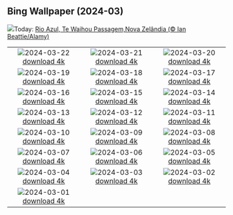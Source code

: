 ## Bing Wallpaper (2024-03)
![](https://www.bing.com/th?id=OHR.WaikatoWater_PT-BR6097354065_UHD.jpg&w=1000)Today: [Rio Azul, Te Waihou Passagem,Nova Zelândia (© Ian Beattie/Alamy)](https://www.bing.com/th?id=OHR.WaikatoWater_PT-BR6097354065_UHD.jpg)

|      |      |      |
| :----: | :----: | :----: |
|![](https://www.bing.com/th?id=OHR.BwindiNationalForest_PT-BR3676820157_UHD.jpg&pid=hp&w=384&h=216&rs=1&c=4)2024-03-22 [download 4k](https://www.bing.com/th?id=OHR.BwindiNationalForest_PT-BR3676820157_UHD.jpg)|![](https://www.bing.com/th?id=OHR.SpringCaveDale_PT-BR3177593018_UHD.jpg&pid=hp&w=384&h=216&rs=1&c=4)2024-03-21 [download 4k](https://www.bing.com/th?id=OHR.SpringCaveDale_PT-BR3177593018_UHD.jpg)|![](https://www.bing.com/th?id=OHR.SpringFrog_PT-BR2957338911_UHD.jpg&pid=hp&w=384&h=216&rs=1&c=4)2024-03-20 [download 4k](https://www.bing.com/th?id=OHR.SpringFrog_PT-BR2957338911_UHD.jpg)|
|![](https://www.bing.com/th?id=OHR.ElephantRock_PT-BR3465039308_UHD.jpg&pid=hp&w=384&h=216&rs=1&c=4)2024-03-19 [download 4k](https://www.bing.com/th?id=OHR.ElephantRock_PT-BR3465039308_UHD.jpg)|![](https://www.bing.com/th?id=OHR.StFiniansBay_PT-BR2316790024_UHD.jpg&pid=hp&w=384&h=216&rs=1&c=4)2024-03-18 [download 4k](https://www.bing.com/th?id=OHR.StFiniansBay_PT-BR2316790024_UHD.jpg)|![](https://www.bing.com/th?id=OHR.BambooPanda_PT-BR2137672411_UHD.jpg&pid=hp&w=384&h=216&rs=1&c=4)2024-03-17 [download 4k](https://www.bing.com/th?id=OHR.BambooPanda_PT-BR2137672411_UHD.jpg)|
|![](https://www.bing.com/th?id=OHR.AnzaBorregoBloom_PT-BR1895127264_UHD.jpg&pid=hp&w=384&h=216&rs=1&c=4)2024-03-16 [download 4k](https://www.bing.com/th?id=OHR.AnzaBorregoBloom_PT-BR1895127264_UHD.jpg)|![](https://www.bing.com/th?id=OHR.CancaoDoExilio_PT-BR1504985587_UHD.jpg&pid=hp&w=384&h=216&rs=1&c=4)2024-03-15 [download 4k](https://www.bing.com/th?id=OHR.CancaoDoExilio_PT-BR1504985587_UHD.jpg)|![](https://www.bing.com/th?id=OHR.MagadiFlamingos_PT-BR0452597039_UHD.jpg&pid=hp&w=384&h=216&rs=1&c=4)2024-03-14 [download 4k](https://www.bing.com/th?id=OHR.MagadiFlamingos_PT-BR0452597039_UHD.jpg)|
|![](https://www.bing.com/th?id=OHR.BryceSnow_PT-BR0096570080_UHD.jpg&pid=hp&w=384&h=216&rs=1&c=4)2024-03-13 [download 4k](https://www.bing.com/th?id=OHR.BryceSnow_PT-BR0096570080_UHD.jpg)|![](https://www.bing.com/th?id=OHR.SleepyKoala_PT-BR9818387982_UHD.jpg&pid=hp&w=384&h=216&rs=1&c=4)2024-03-12 [download 4k](https://www.bing.com/th?id=OHR.SleepyKoala_PT-BR9818387982_UHD.jpg)|![](https://www.bing.com/th?id=OHR.BistiBlue_PT-BR3525071051_UHD.jpg&pid=hp&w=384&h=216&rs=1&c=4)2024-03-11 [download 4k](https://www.bing.com/th?id=OHR.BistiBlue_PT-BR3525071051_UHD.jpg)|
|![](https://www.bing.com/th?id=OHR.ArdeAlba_PT-BR8363660380_UHD.jpg&pid=hp&w=384&h=216&rs=1&c=4)2024-03-10 [download 4k](https://www.bing.com/th?id=OHR.ArdeAlba_PT-BR8363660380_UHD.jpg)|![](https://www.bing.com/th?id=OHR.TateLightUp_PT-BR7094951242_UHD.jpg&pid=hp&w=384&h=216&rs=1&c=4)2024-03-09 [download 4k](https://www.bing.com/th?id=OHR.TateLightUp_PT-BR7094951242_UHD.jpg)|![](https://www.bing.com/th?id=OHR.TarragonaSpain_PT-BR3520793083_UHD.jpg&pid=hp&w=384&h=216&rs=1&c=4)2024-03-08 [download 4k](https://www.bing.com/th?id=OHR.TarragonaSpain_PT-BR3520793083_UHD.jpg)|
|![](https://www.bing.com/th?id=OHR.WahclellaFalls_PT-BR3300718426_UHD.jpg&pid=hp&w=384&h=216&rs=1&c=4)2024-03-07 [download 4k](https://www.bing.com/th?id=OHR.WahclellaFalls_PT-BR3300718426_UHD.jpg)|![](https://www.bing.com/th?id=OHR.NandayParakeet_PT-BR2771660938_UHD.jpg&pid=hp&w=384&h=216&rs=1&c=4)2024-03-06 [download 4k](https://www.bing.com/th?id=OHR.NandayParakeet_PT-BR2771660938_UHD.jpg)|![](https://www.bing.com/th?id=OHR.ArenalCostaRica_PT-BR2896313529_UHD.jpg&pid=hp&w=384&h=216&rs=1&c=4)2024-03-05 [download 4k](https://www.bing.com/th?id=OHR.ArenalCostaRica_PT-BR2896313529_UHD.jpg)|
|![](https://www.bing.com/th?id=OHR.KrugerLeopard_PT-BR1839115082_UHD.jpg&pid=hp&w=384&h=216&rs=1&c=4)2024-03-04 [download 4k](https://www.bing.com/th?id=OHR.KrugerLeopard_PT-BR1839115082_UHD.jpg)|![](https://www.bing.com/th?id=OHR.ModicaItaly_PT-BR1634339196_UHD.jpg&pid=hp&w=384&h=216&rs=1&c=4)2024-03-03 [download 4k](https://www.bing.com/th?id=OHR.ModicaItaly_PT-BR1634339196_UHD.jpg)|![](https://www.bing.com/th?id=OHR.Schmetterlingswiese_PT-BR1454975701_UHD.jpg&pid=hp&w=384&h=216&rs=1&c=4)2024-03-02 [download 4k](https://www.bing.com/th?id=OHR.Schmetterlingswiese_PT-BR1454975701_UHD.jpg)|
|![](https://www.bing.com/th?id=OHR.Owlchicks_PT-BR1285033341_UHD.jpg&pid=hp&w=384&h=216&rs=1&c=4)2024-03-01 [download 4k](https://www.bing.com/th?id=OHR.Owlchicks_PT-BR1285033341_UHD.jpg)|